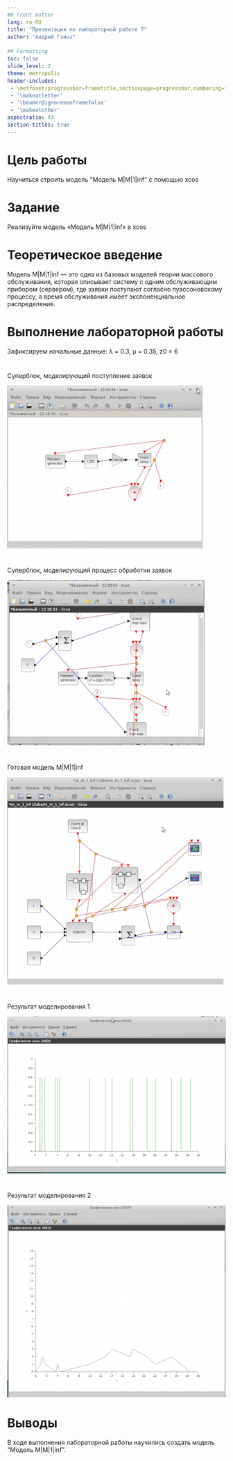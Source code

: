 ```yaml
---
## Front matter
lang: ru-RU
title: "Презентация по лабораторной работе 7"
author: "Андрей Гэинэ"

## Formatting
toc: false
slide_level: 2
theme: metropolis
header-includes: 
 - \metroset{progressbar=frametitle,sectionpage=progressbar,numbering=fraction}
 - '\makeatletter'
 - '\beamer@ignorenonframefalse'
 - '\makeatother'
aspectratio: 43
section-titles: true
---
```

# Цель работы

Научиться строить модель "Модель M|M|1|inf" с помощью xcos

# Задание

Реализуйте модель «Модель M|M|1|inf» в xcos

# Теоретическое введение

Модель M|M|1|inf — это одна из базовых моделей теории массового обслуживания, которая описывает систему с одним обслуживающим прибором (сервером), где заявки поступают согласно пуассоновскому процессу, а время обслуживания имеет экспоненциальное распределение. 

# Выполнение лабораторной работы

Зафиксируем начальные данные: λ = 0.3, µ = 0.35, z0 = 6

#

Суперблок, моделирующий поступление заявок

![](image/1.png)

#


Суперблок, моделирующий процесс обработки заявок

![](image/2.png)

#

Готовая модель M|M|1|inf

![](image/3.png)

#

Результат моделирования 1

![](image/4.png)

#

Результат моделирования 2

![](image/5.png)

# Выводы

В ходе выполнения лабораторной работы научились создать модель "Модель M|M|1|inf".